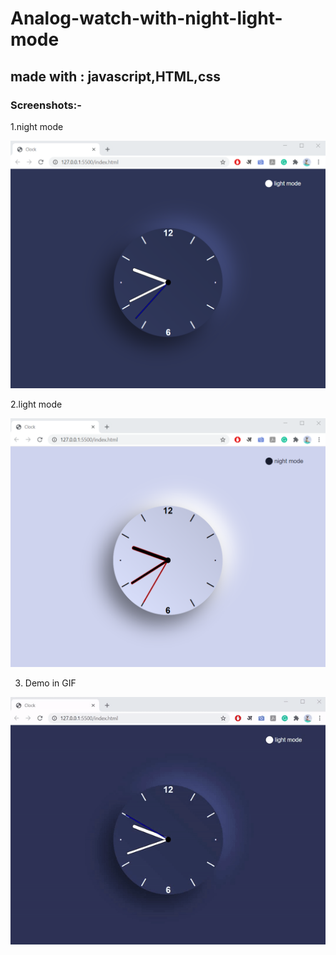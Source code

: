 # Analog-watch-with-night-light-mode

## made with : javascript,HTML,css

### Screenshots:-
1.night mode

![alt text](https://github.com/imkunalkumar/Analog-watch-with-night-light-mode/blob/main/image/night%20mode.PNG?raw=true)

2.light mode

![alt text](https://github.com/imkunalkumar/Analog-watch-with-night-light-mode/blob/main/image/light%20mode.PNG?raw=true)

3. Demo in GIF

![alt text](https://github.com/imkunalkumar/Analog-watch-with-night-light-mode/blob/main/image/watch.gif?raw=true)
